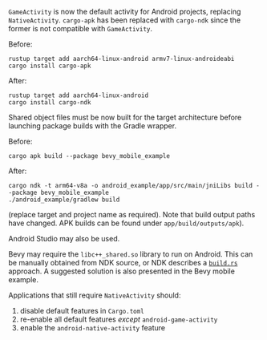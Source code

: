 `GameActivity` is now the default activity for Android projects, replacing `NativeActivity`.
`cargo-apk` has been replaced with `cargo-ndk` since the former is not compatible with
`GameActivity`.

Before:

```shell
rustup target add aarch64-linux-android armv7-linux-androideabi
cargo install cargo-apk
```

After:

```shell
rustup target add aarch64-linux-android
cargo install cargo-ndk
```

Shared object files must be now built for the target architecture before launching package builds
with the Gradle wrapper.

Before:

```shell
cargo apk build --package bevy_mobile_example
```

After:

```shell
cargo ndk -t arm64-v8a -o android_example/app/src/main/jniLibs build --package bevy_mobile_example
./android_example/gradlew build
```

(replace target and project name as required). Note that build output paths have changed. APK builds
can be found under `app/build/outputs/apk`).

Android Studio may also be used.

Bevy may require the `libc++_shared.so` library to run on Android. This can be manually obtained
from NDK source, or NDK describes a
[`build.rs`](https://github.com/bbqsrc/cargo-ndk?tab=readme-ov-file#linking-against-and-copying-libc_sharedso-into-the-relevant-places-in-the-output-directory)
approach. A suggested solution is also presented in the Bevy mobile example.

Applications that still require `NativeActivity` should:
1. disable default features in `Cargo.toml`
2. re-enable all default features _except_ `android-game-activity`
3. enable the `android-native-activity` feature
